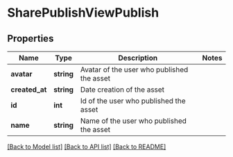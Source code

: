 # SharePublishViewPublish

## Properties
Name | Type | Description | Notes
------------ | ------------- | ------------- | -------------
**avatar** | **string** | Avatar of the user who published the asset | 
**created_at** | **string** | Date creation of the asset | 
**id** | **int** | Id of the user who published the asset | 
**name** | **string** | Name of the user who published the asset | 

[[Back to Model list]](../README.md#documentation-for-models) [[Back to API list]](../README.md#documentation-for-api-endpoints) [[Back to README]](../README.md)


